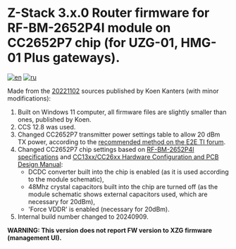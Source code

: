 # Z-Stack 3.x.0 Router firmware for RF-BM-2652P4I module on CC2652P7 chip (for UZG-01, HMG-01 Plus gateways).
[![en](https://img.shields.io/badge/lang-en-blue.svg)](https://github.com/agriadsi/MOD-Z-Stack-Firmware/blob/XZG_20240909/router/README.md)
[![ru](https://img.shields.io/badge/lang-ru-red.svg)](https://github.com/agriadsi/MOD-Z-Stack-Firmware/blob/XZG_20240909/router/README.ru.md)


Made from the [20221102](https://github.com/Koenkk/Z-Stack-firmware/tree/517fbd0d68fc3369c9e49511977aa7594e48d505/router/Z-Stack_3.x.0) sources published by Koen Kanters (with minor modifications):
1. Built on Windows 11 computer, all firmware files are slightly smaller than ones, published by Koen.
2. CCS 12.8 was used.
3. Changed CC2652P7 transmitter power settings table to allow 20 dBm TX power, according to the [recommended method on the E2E TI forum](https://e2e.ti.com/support/wireless-connectivity/zigbee-thread-group/zigbee-and-thread/f/zigbee-thread-forum/1274602/launchxl-cc1352p-building-zigbee-network-processor-znp-example-app-for-cc2652p7-chip).
4. Changed CC2652P7 chip settings based on [RF-BM-2652P4I specifications](https://www.rfstariot.com/uploadfile/downloads/RF-BM-2652P4%20RF-BM-2652P4I%20Hardware%20Datasheet%20V1.1_20240823.pdf) and [CC13xx/CC26xx Hardware Configuration and PCB Design Manual](https://www.ti.com/lit/an/swra640h/swra640h.pdf):
   - DCDC converter built into the chip is enabled (as it is used according to the module schematic),
   - 48Mhz crystal capacitors built into the chip are turned off (as the module schematic shows external capacitors used, which are necessary for 20dBm),
   - 'Force VDDR' is enabled (necessary for 20dBm).
4. Internal build number changed to 20240909.

**WARNING: This version does not report FW version to XZG firmware (management UI).**

